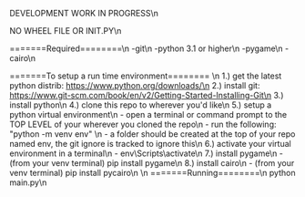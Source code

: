 DEVELOPMENT WORK IN PROGRESS\n

NO WHEEL FILE OR INIT.PY\n

=======Required========\n
-git\n
-python 3.1 or higher\n
-pygame\n
-cairo\n

=======To setup a run time environment======== \n
1.) get the latest python distrib: https://www.python.org/downloads/\n
2.) install git: https://www.git-scm.com/book/en/v2/Getting-Started-Installing-Git\n
3.) install python\n
4.) clone this repo to wherever you'd like\n
5.) setup a python virtual environment\n
    - open a terminal or command prompt to the TOP LEVEL of your wherever you cloned the repo\n
    - run the following: "python -m venv env"  \n
    - a folder should be created at the top of your repo named env, the git ignore is tracked to ignore this\n
6.) activate your virtual environment in a terminal\n
    - env\Scripts\activate\n
7.) install pygame\n
    - (from your venv terminal) pip install pygame\n
8.) install cairo\n
    - (from your venv terminal) pip install pycairo\n
\n
=======Running========\n
python main.py\n
